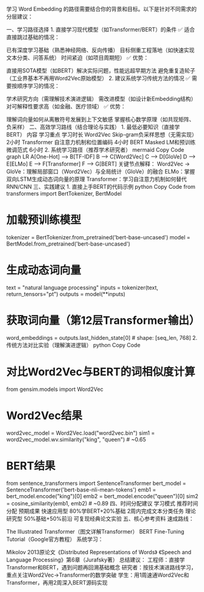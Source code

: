 学习 ‌Word Embedding‌ 的路径需要结合你的背景和目标。以下是针对不同需求的分层建议：

‌一、学习路径选择‌
‌1. 直接学习现代模型（如Transformer/BERT）的条件‌
✅ ‌适合直接跳过基础的情况‌：

已有深度学习基础（熟悉神经网络、反向传播）
目标侧重工程落地（如快速实现文本分类、问答系统）
时间紧迫（如项目周期短）
✅ ‌优势‌：

直接用SOTA模型（如BERT）解决实际问题，性能远超早期方法
避免重复造轮子（工业界基本不再用Word2Vec原始模型）
‌2. 建议系统学习传统方法的情况‌
✅ ‌需要按顺序学习的情况‌：

学术研究方向（需理解技术演进逻辑）
需改进模型（如设计新Embedding结构）
对可解释性要求高（如金融、医疗领域）
✅ ‌优势‌：

理解词向量如何从离散符号发展到上下文敏感
掌握核心数学原理（如共现矩阵、负采样）
‌二、高效学习路线（结合理论与实践）‌
‌1. 最低必要知识（直接学BERT）‌
内容	学习重点	学习时长
‌Word2Vec‌	Skip-gram负采样思想（无需实现）	2小时
‌Transformer‌	自注意力机制和位置编码	4小时
‌BERT‌	Masked LM和预训练微调范式	6小时
‌2. 系统学习路径（推荐学术研究者）‌
mermaid
Copy Code
graph LR
A[One-Hot] --> B[TF-IDF]
B --> C[Word2Vec]
C --> D[GloVe]
D --> E[ELMo]
E --> F[Transformer]
F --> G[BERT]
‌关键节点解释‌：
‌Word2Vec → GloVe‌：理解局部窗口（Word2Vec）与全局统计（GloVe）的融合
‌ELMo‌：掌握双向LSTM生成动态词向量的原理
‌Transformer‌：学习自注意力机制如何替代RNN/CNN
‌三、实践建议‌
‌1. 直接上手BERT的代码示例‌
python
Copy Code
from transformers import BertTokenizer, BertModel

# 加载预训练模型
tokenizer = BertTokenizer.from_pretrained('bert-base-uncased')
model = BertModel.from_pretrained('bert-base-uncased')

# 生成动态词向量
text = "natural language processing"
inputs = tokenizer(text, return_tensors="pt")
outputs = model(**inputs)

# 获取词向量（第12层Transformer输出）
word_embeddings = outputs.last_hidden_state[0]  # shape: [seq_len, 768]
‌2. 传统方法对比实验（理解演进逻辑）‌
python
Copy Code
# 对比Word2Vec与BERT的词相似度计算
from gensim.models import Word2Vec

# Word2Vec结果
word2vec_model = Word2Vec.load("word2vec.bin")
sim1 = word2vec_model.wv.similarity("king", "queen")  # ~0.65

# BERT结果
from sentence_transformers import SentenceTransformer
bert_model = SentenceTransformer('bert-base-nli-mean-tokens')
emb1 = bert_model.encode("king")[0]
emb2 = bert_model.encode("queen")[0]
sim2 = cosine_similarity(emb1, emb2)                # ~0.89
‌四、时间分配建议‌
学习模式	推荐时间分配	预期成果
‌快速应用型‌	80%学BERT+20%基础	2周内完成文本分类任务
‌理论研究型‌	50%基础+50%前沿	可复现经典论文实验
‌五、核心参考资料‌
‌速成路线‌：

The Illustrated Transformer（图文详解Transformer）
BERT Fine-Tuning Tutorial（Google官方教程）
‌系统学习‌：

Mikolov 2013原论文《Distributed Representations of Words》
《Speech and Language Processing》第6章（Jurafsky著）
‌总结建议‌：
‌工程师‌：直接学Transformer和BERT，遇到问题再回溯基础概念
‌研究者‌：按技术演进路线学习，重点关注Word2Vec→Transformer的数学突破
‌学生‌：用1周速通Word2Vec和Transformer，再用2周深入BERT源码实现
